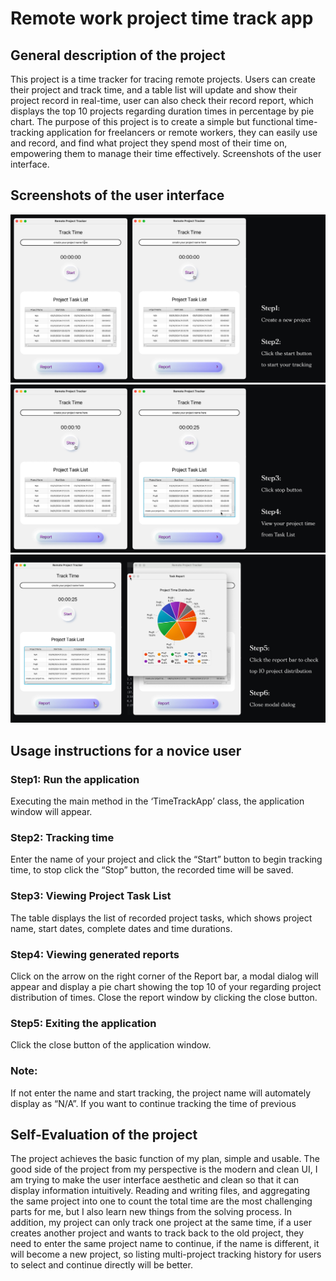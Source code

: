 # Remote work project time track app

## General description of the project

This project is a time tracker for tracing remote projects. Users can create their project and track time, and a table list will update and show their project record in real-time, user can also check their record report, which displays the top 10 projects regarding duration times in percentage by pie chart.
The purpose of this project is to create a simple but functional time-tracking application for freelancers or remote workers, they can easily use and record, and find what project they spend most of their time on, empowering them to manage their time effectively.
Screenshots of the user interface.

## Screenshots of the user interface
<img src="images/S01.jpg" alt="截图1" width="800"/>
<img src="images/S02.jpg" alt="截图2" width="800"/>
<img src="images/S03.jpg" alt="截图3" width="800"/>

## Usage instructions for a novice user
### Step1: Run the application
Executing the main method in the ‘TimeTrackApp’ class,
the application window will appear.
### Step2: Tracking time
Enter the name of your project and click the “Start” button to begin tracking time, to stop click the “Stop” button, the recorded time will be saved.
### Step3: Viewing Project Task List
The table displays the list of recorded project tasks, which shows project name, start dates, complete dates and time durations.
### Step4: Viewing generated reports
Click on the arrow on the right corner of the Report bar, a modal dialog will appear and display a pie chart showing the top 10 of your regarding project distribution of times.
Close the report window by clicking the close button.
### Step5: Exiting the application
Click the close button of the application window.
### Note:
If not enter the name and start tracking, the project name will automately display as “N/A”.
If you want to continue tracking the time of previous

## Self-Evaluation of the project
The project achieves the basic function of my plan, simple and usable. The good side of the project from my perspective is the modern and clean UI, I am trying to make the user interface aesthetic and clean so that it can display information intuitively.
Reading and writing files, and aggregating the same project into one to count the total time are the most challenging parts for me, but I also learn new things from the solving process.
In addition, my project can only track one project at the same time, if a user creates another project and wants to track back to the old project, they need to enter the same project name to continue, if the name is different, it will become a new project, so listing multi-project tracking history for users to select and continue directly will be better.
